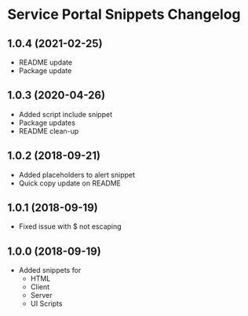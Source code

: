 # Service Portal Snippets Changelog

<a name="1.0.4"></a>

## 1.0.4 (2021-02-25)

- README update
- Package update

<a name="1.0.3"></a>

## 1.0.3 (2020-04-26)

- Added script include snippet
- Package updates
- README clean-up

<a name="1.0.2"></a>

## 1.0.2 (2018-09-21)

- Added placeholders to alert snippet
- Quick copy update on README

<a name="1.0.1"></a>

## 1.0.1 (2018-09-19)

- Fixed issue with \$ not escaping

<a name="1.0.0"></a>

## 1.0.0 (2018-09-19)

- Added snippets for
  - HTML
  - Client
  - Server
  - UI Scripts
